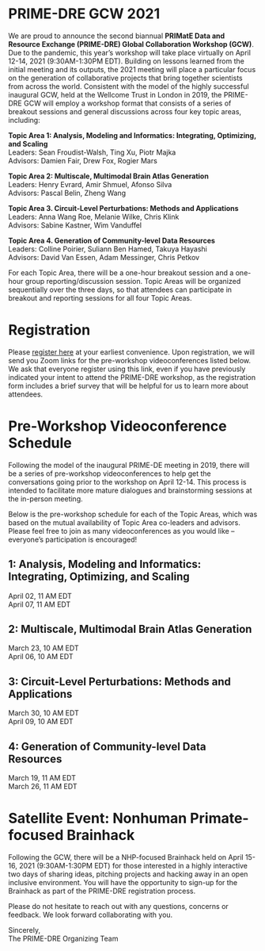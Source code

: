 # PRIME-DRE GCW 2021
We are proud to announce the second biannual **PRIMatE Data and Resource Exchange (PRIME-DRE) Global Collaboration Workshop (GCW)**. Due to the pandemic, this year’s workshop will take place virtually on April 12-14, 2021 (9:30AM-1:30PM EDT). Building on lessons learned from the initial meeting and its outputs, the 2021 meeting will place a particular focus on the generation of collaborative projects that bring together scientists from across the world. Consistent with the model of the highly successful inaugural GCW, held at the Wellcome Trust in London in 2019, the PRIME-DRE GCW will employ a workshop format that consists of a series of breakout sessions and general discussions across four key topic areas, including:

**Topic Area 1: Analysis, Modeling and Informatics: Integrating, Optimizing, and Scaling**    
Leaders: Sean Froudist-Walsh, Ting Xu, Piotr Majka      
Advisors: Damien Fair, Drew Fox, Rogier Mars     

**Topic Area 2: Multiscale, Multimodal Brain Atlas Generation**    
Leaders: Henry Evrard, Amir Shmuel, Afonso Silva     
Advisors: Pascal Belin, Zheng Wang     

**Topic Area 3. Circuit-Level Perturbations: Methods and Applications**    
Leaders: Anna Wang Roe, Melanie Wilke, Chris Klink    
Advisors: Sabine Kastner, Wim Vanduffel    

**Topic Area 4. Generation of Community-level Data Resources**    
Leaders: Colline Poirier, Suliann Ben Hamed, Takuya Hayashi    
Advisors: David Van Essen, Adam Messinger, Chris Petkov     

For each Topic Area, there will be a one-hour breakout session and a one-hour group reporting/discussion session. Topic Areas will be organized sequentially over the three days, so that attendees can participate in breakout and reporting sessions for all four Topic Areas.

# Registration 
Please [register here](https://docs.google.com/forms/d/e/1FAIpQLScSjccMEnHY7GO0JO38tWBnulI6QKEEQF3t6A-x4ZSMCHNmsg/viewform) at your earliest convenience. Upon registration, we will send you Zoom links for the pre-workshop videoconferences listed below. We ask that everyone register using this link, even if you have previously indicated your intent to attend the PRIME-DRE workshop, as the registration form includes a brief survey that will be helpful for us to learn more about attendees.

# Pre-Workshop Videoconference Schedule
Following the model of the inaugural PRIME-DE meeting in 2019, there will be a series of pre-workshop videoconferences to help get the conversations going prior to the workshop on April 12-14. This process is intended to facilitate more mature dialogues and brainstorming sessions at the in-person meeting.

Below is the pre-workshop schedule for each of the Topic Areas, which was based on the mutual availability of Topic Area co-leaders and advisors. Please feel free to join as many videoconferences as you would like – everyone’s participation is encouraged!

## 1: Analysis, Modeling and Informatics: Integrating, Optimizing, and Scaling      
April 02, 11 AM EDT      
April 07, 11 AM EDT     

## 2: Multiscale, Multimodal Brain Atlas Generation     
March 23, 10 AM EDT     
April 06, 10 AM EDT     

## 3: Circuit-Level Perturbations: Methods and Applications      
March 30, 10 AM EDT     
April 09, 10 AM EDT     

## 4: Generation of Community-level Data Resources      
March 19, 11 AM EDT      
March 26, 11 AM EDT     
			

# Satellite Event: Nonhuman Primate-focused Brainhack     
Following the GCW, there will be a NHP-focused Brainhack held on April 15-16, 2021 (9:30AM-1:30PM EDT) for those interested in a highly interactive two days of sharing ideas, pitching projects and hacking away in an open inclusive environment. You will have the opportunity to sign-up for the Brainhack as part of the PRIME-DRE registration process.

Please do not hesitate to reach out with any questions, concerns or feedback. We look forward collaborating with you.

Sincerely,      
The PRIME-DRE Organizing Team      
